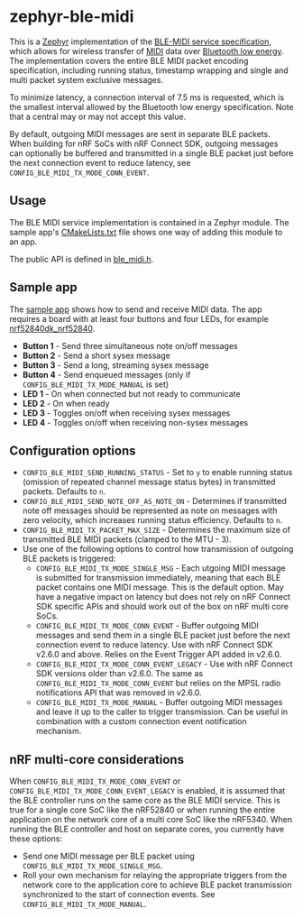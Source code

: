 # zephyr-ble-midi

This is a [Zephyr](https://www.zephyrproject.org/) implementation of the [BLE-MIDI service specification](BLE-MIDI-spec.pdf), which allows for wireless transfer of [MIDI](https://en.wikipedia.org/wiki/MIDI) data over [Bluetooth low energy](https://en.wikipedia.org/wiki/Bluetooth_Low_Energy). The implementation covers the entire BLE MIDI packet encoding specification, including running status, timestamp wrapping and single and multi packet system exclusive messages.

To minimize latency, a connection interval of 7.5 ms is requested, which is the smallest interval allowed by the Bluetooth low energy specification. Note that a central may or may not accept this value.

By default, outgoing MIDI messages are sent in separate BLE packets. When building for nRF SoCs with nRF Connect SDK, outgoing messages can optionally be buffered and transmitted in a single BLE packet just before the next connection event to reduce latency, see `CONFIG_BLE_MIDI_TX_MODE_CONN_EVENT`.

## Usage

The BLE MIDI service implementation is contained in a Zephyr module. The sample app's [CMakeLists.txt](CMakeLists.txt) file shows one way of adding this module to an app.

The public API is defined in [ble_midi.h](ble_midi/include/ble_midi/ble_midi.h).

## Sample app

The [sample app](src/main.c) shows how to send and receive MIDI data. The app requires a board with at least four buttons and four LEDs, for example [nrf52840dk_nrf52840](https://docs.zephyrproject.org/latest/boards/arm/nrf52840dk_nrf52840/doc/index.html).

* __Button 1__ - Send three simultaneous note on/off messages
* __Button 2__ - Send a short sysex message
* __Button 3__ - Send a long, streaming sysex message
* __Button 4__ - Send enqueued messages (only if `CONFIG_BLE_MIDI_TX_MODE_MANUAL` is set)
* __LED 1__ - On when connected but not ready to communicate
* __LED 2__ - On when ready
* __LED 3__ - Toggles on/off when receiving sysex messages
* __LED 4__ - Toggles on/off when receiving non-sysex messages

## Configuration options

* `CONFIG_BLE_MIDI_SEND_RUNNING_STATUS` - Set to `y` to enable running status (omission of repeated channel message status bytes) in transmitted packets. Defaults to `n`.
* `CONFIG_BLE_MIDI_SEND_NOTE_OFF_AS_NOTE_ON` - Determines if transmitted note off messages should be represented as note on messages with zero velocity, which increases running status efficiency. Defaults to `n`.
* `CONFIG_BLE_MIDI_TX_PACKET_MAX_SIZE` - Determines the maximum size of transmitted BLE MIDI packets (clamped to the MTU - 3).
* Use one of the following options to control how transmission of outgoing BLE packets is triggered:
  * `CONFIG_BLE_MIDI_TX_MODE_SINGLE_MSG` - Each utgoing MIDI message is submitted for transmission immediately, meaning that each BLE packet contains one MIDI message. This is the default option. May have a negative impact on latency but does not rely on nRF Connect SDK specific APIs and should work out of the box on nRF multi core SoCs.
  * `CONFIG_BLE_MIDI_TX_MODE_CONN_EVENT` - Buffer outgoing MIDI messages and send them in a single BLE packet just before the next connection event to reduce latency. Use with nRF Connect SDK v2.6.0 and above. Relies on the Event Trigger API added in v2.6.0.
  * `CONFIG_BLE_MIDI_TX_MODE_CONN_EVENT_LEGACY` - Use with nRF Connect SDK versions older than v2.6.0. The same as `CONFIG_BLE_MIDI_TX_MODE_CONN_EVENT` but relies on the MPSL radio notifications API that was removed in v2.6.0.
  * `CONFIG_BLE_MIDI_TX_MODE_MANUAL` - Buffer outgoing MIDI messages and leave it up to the caller to trigger transmission. Can be useful in combination with a custom connection event notification mechanism.

## nRF multi-core considerations

When `CONFIG_BLE_MIDI_TX_MODE_CONN_EVENT` or `CONFIG_BLE_MIDI_TX_MODE_CONN_EVENT_LEGACY` is enabled, it is assumed that the BLE controller runs on the same core as the BLE MIDI service. This is true for a single core SoC like the nRF52840 or when running the entire application on the network core of a multi core SoC like the nRF5340. When running the BLE controller and host on separate cores, you currently have these options:

* Send one MIDI message per BLE packet using `CONFIG_BLE_MIDI_TX_MODE_SINGLE_MSG`.
* Roll your own mechanism for relaying the appropriate triggers from the network core to the application core to achieve BLE packet transmission synchronized to the start of connection events. See `CONFIG_BLE_MIDI_TX_MODE_MANUAL`.
